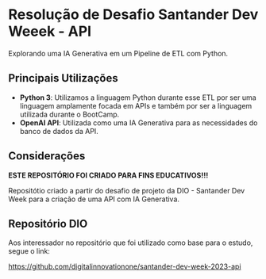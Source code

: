 # Resolução de Desafio Santander Dev Weeek - API
Explorando uma IA Generativa em um Pipeline de ETL com Python.
## Principais Utilizações
* **Python 3**: Utilizamos a linguagem Python durante esse ETL por ser uma linguagem amplamente focada em APIs e também por ser a linguagem utilizada durante o BootCamp.
* **OpenAI API**: Utilizada como uma IA Generativa para as necessidades do banco de dados da API.
## Considerações
**ESTE REPOSITÓRIO FOI CRIADO PARA FINS EDUCATIVOS!!!**

Repositótio criado a partir do desafio de projeto da DIO - Santander Dev Week para a criação de uma API com IA Generativa.

## Repositório DIO
Aos interessador no repositório que foi utilizado como base para o estudo, segue o link:

https://github.com/digitalinnovationone/santander-dev-week-2023-api
